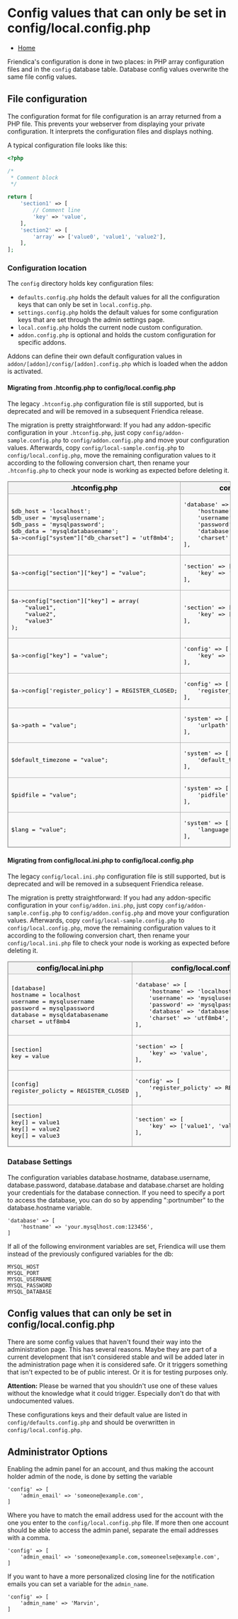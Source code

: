 Config values that can only be set in config/local.config.php
==========================================================

* [Home](help)

Friendica's configuration is done in two places: in PHP array configuration files and in the `config` database table.
Database config values overwrite the same file config values.

## File configuration

The configuration format for file configuration is an array returned from a PHP file.
This prevents your webserver from displaying your private configuration. It interprets the configuration files and displays nothing.

A typical configuration file looks like this:

```php
<?php

/*
 * Comment block
 */

return [
	'section1' => [
		// Comment line
		'key' => 'value',
	],
	'section2' => [
		'array' => ['value0', 'value1', 'value2'],
	],
];
```

### Configuration location

The `config` directory holds key configuration files:

- `defaults.config.php` holds the default values for all the configuration keys that can only be set in `local.config.php`.
- `settings.config.php` holds the default values for some configuration keys that are set through the admin settings page.
- `local.config.php` holds the current node custom configuration.
- `addon.config.php` is optional and holds the custom configuration for specific addons.

Addons can define their own default configuration values in `addon/[addon]/config/[addon].config.php` which is loaded when the addon is activated.

#### Migrating from .htconfig.php to config/local.config.php

The legacy `.htconfig.php` configuration file is still supported, but is deprecated and will be removed in a subsequent Friendica release.

The migration is pretty straightforward:
If you had any addon-specific configuration in your `.htconfig.php`, just copy `config/addon-sample.config.php` to `config/addon.config.php` and move your configuration values.
Afterwards, copy `config/local-sample.config.php` to `config/local.config.php`, move the remaining configuration values to it according to the following conversion chart, then rename your `.htconfig.php` to check your node is working as expected before deleting it.

<style>
table.config {
    margin: 1em 0;
    background-color: #f9f9f9;
    border: 1px solid #aaa;
    border-collapse: collapse;
    color: #000;
    width: 100%;
}

table.config > tr > th,
table.config > tr > td,
table.config > * > tr > th,
table.config > * > tr > td {
    border: 1px solid #aaa;
    padding: 0.2em 0.4em
}

table.config > tr > th,
table.config > * > tr > th {
    background-color: #f2f2f2;
    text-align: center;
    width: 50%
}
</style>

<table class="config">
	<thead>
		<tr>
			<th>.htconfig.php</th>
			<th>config/local.config.php</th>
		</tr>
	</thead>
	<tbody>
		<tr>
			<td><pre>
$db_host = 'localhost';
$db_user = 'mysqlusername';
$db_pass = 'mysqlpassword';
$db_data = 'mysqldatabasename';
$a->config["system"]["db_charset"] = 'utf8mb4';
</pre></td>
			<td><pre>
'database' => [
	'hostname' => 'localhost',
	'username' => 'mysqlusername',
	'password' => 'mysqlpassword',
	'database' => 'database',
	'charset' => 'utf8mb4',
],
</pre></td>
		</tr>
		<tr>
			<td><pre>
$a->config["section"]["key"] = "value";
</pre></td>
			<td><pre>
'section' => [
	'key' => 'value',
],
</pre></td>
		</tr>
		<tr>
			<td><pre>
$a->config["section"]["key"] = array(
	"value1",
	"value2",
	"value3"
);
</pre></td>
			<td><pre>
'section' => [
	'key' => ['value1', 'value2', 'value3'],
],
</pre></td>
		</tr>
		<tr>
			<td><pre>
$a->config["key"] = "value";
</pre></td>
			<td><pre>
'config' => [
	'key' => 'value',
],
</pre></td>
		</tr>
		<tr>
            <td><pre>
$a->config['register_policy'] = REGISTER_CLOSED;
</pre></td>
                    <td><pre>
'config' => [
    'register_policty' => REGISTER_CLOSED,
],
</pre></td>
        </tr>
		<tr>
			<td><pre>
$a->path = "value";
</pre></td>
			<td><pre>
'system' => [
	'urlpath' => 'value',
],
</pre></td>
		</tr>
		<tr>
			<td><pre>
$default_timezone = "value";
</pre></td>
			<td><pre>
'system' => [
	'default_timezone' => 'value',
],
</pre></td>
		</tr>
		<tr>
			<td><pre>
$pidfile = "value";
</pre></td>
			<td><pre>
'system' => [
	'pidfile' => 'value',
],
</pre></td>
		</tr>
		<tr>
			<td><pre>
$lang = "value";
</pre></td>
			<td><pre>
'system' => [
	'language' => 'value',
],
</pre></td>
		</tr>
	</tbody>
</table>

#### Migrating from config/local.ini.php to config/local.config.php

The legacy `config/local.ini.php` configuration file is still supported, but is deprecated and will be removed in a subsequent Friendica release.

The migration is pretty straightforward:
If you had any addon-specific configuration in your `config/addon.ini.php`, just copy `config/addon-sample.config.php` to `config/addon.config.php` and move your configuration values.
Afterwards, copy `config/local-sample.config.php` to `config/local.config.php`, move the remaining configuration values to it according to the following conversion chart, then rename your `config/local.ini.php` file to check your node is working as expected before deleting it.

<table class="config">
	<thead>
		<tr>
			<th>config/local.ini.php</th>
			<th>config/local.config.php</th>
		</tr>
	</thead>
	<tbody>
		<tr>
			<td><pre>
[database]
hostname = localhost
username = mysqlusername
password = mysqlpassword
database = mysqldatabasename
charset = utf8mb4
</pre></td>
			<td><pre>
'database' => [
	'hostname' => 'localhost',
	'username' => 'mysqlusername',
	'password' => 'mysqlpassword',
	'database' => 'database',
	'charset' => 'utf8mb4',
],
</pre></td>
		</tr>
		<tr>
			<td><pre>
[section]
key = value
</pre></td>
			<td><pre>
'section' => [
	'key' => 'value',
],
</pre></td>
		</tr>
		<tr>
            <td><pre>
[config]
register_policty = REGISTER_CLOSED
</pre></td>
        			<td><pre>
'config' => [
    'register_policty' => REGISTER_CLOSED,
],
</pre></td>
        </tr>
		<tr>
			<td><pre>
[section]
key[] = value1
key[] = value2
key[] = value3
</pre></td>
			<td><pre>
'section' => [
	'key' => ['value1', 'value2', 'value3'],
],
</pre></td>
		</tr>
	</tbody>
</table>



### Database Settings

The configuration variables database.hostname, database.username, database.password, database.database and database.charset are holding your credentials for the database connection.
If you need to specify a port to access the database, you can do so by appending ":portnumber" to the database.hostname variable.

    'database' => [
        'hostname' => 'your.mysqlhost.com:123456',
    ]

If all of the following environment variables are set, Friendica will use them instead of the previously configured variables for the db:

    MYSQL_HOST
    MYSQL_PORT
    MYSQL_USERNAME
    MYSQL_PASSWORD
    MYSQL_DATABASE

## Config values that can only be set in config/local.config.php

There are some config values that haven't found their way into the administration page.
This has several reasons.
Maybe they are part of a current development that isn't considered stable and will be added later in the administration page when it is considered safe.
Or it triggers something that isn't expected to be of public interest.
Or it is for testing purposes only.

**Attention:** Please be warned that you shouldn't use one of these values without the knowledge what it could trigger.
Especially don't do that with undocumented values.

These configurations keys and their default value are listed in `config/defaults.config.php` and should be overwritten in `config/local.config.php`.

## Administrator Options

Enabling the admin panel for an account, and thus making the account holder admin of the node, is done by setting the variable

    'config' => [
        'admin_email' => 'someone@example.com',
    ]
    

Where you have to match the email address used for the account with the one you enter to the `config/local.config.php` file.
If more then one account should be able to access the admin panel, separate the email addresses with a comma.

    'config' => [
        'admin_email' => 'someone@example.com,someoneelse@example.com',
    ]

If you want to have a more personalized closing line for the notification emails you can set a variable for the `admin_name`.

    'config' => [
        'admin_name' => 'Marvin',
    ]
